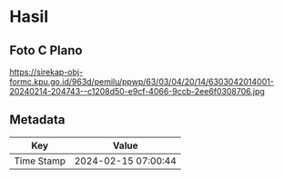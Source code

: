 # Hasil

## Foto C Plano

https://sirekap-obj-formc.kpu.go.id/963d/pemilu/ppwp/63/03/04/20/14/6303042014001-20240214-204743--c1208d50-e9cf-4066-9ccb-2ee6f0308706.jpg


## Metadata

| Key        | Value               |
| ---------- | ------------------- |
| Time Stamp | 2024-02-15 07:00:44 |



